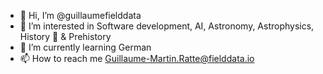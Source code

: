 - 👋 Hi, I’m @guillaumefielddata
- 👀 I’m interested in Software development, AI, Astronomy, Astrophysics, History 💞️ & Prehistory
- 🌱 I’m currently learning German
- 📫 How to reach me Guillaume-Martin.Ratte@fielddata.io

<!---
guillaumefielddata/guillaumefielddata is a ✨ special ✨ repository because its `README.md` (this file) appears on your GitHub profile.
You can click the Preview link to take a look at your changes.
--->
